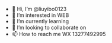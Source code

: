 - 👋 Hi, I’m @liuyibo0123
- 👀 I’m interested in WEB
- 🌱 I’m currently learning 
- 💞️ I’m looking to collaborate on 
- 📫 How to reach me WX 13277492995
<!---
liuyibo0123/liuyibo0123 is a ✨ special ✨ repository because its `README.md` (this file) appears on your GitHub profile.
You can click the Preview link to take a look at your changes.
--->
